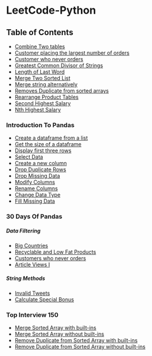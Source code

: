 # LeetCode-Python

## Table of Contents
- [Combine Two tables](https://github.com/Adeen317/Leetcode-Python/blob/adeen_space/Combine%20Two%20Tables.py)
- [Customer placing the largest number of orders](https://github.com/Adeen317/Leetcode-Python/blob/adeen_space/Customer%20placing%20largest%20number%20of%20orders.py)
- [Customer who never orders](https://github.com/Adeen317/Leetcode-Python/blob/adeen_space/Customer%20who%20never%20places%20orders.py)
- [Greatest Common Divisor of Strings](https://github.com/Adeen317/Leetcode-Python/blob/adeen_space/Greatest%20common%20divisor%20of%20strings.py)
- [Length of Last Word](https://github.com/Adeen317/Leetcode-Python/blob/main/length_of_last_word.py)
- [Merge Two Sorted List](https://github.com/Adeen317/Leetcode-Python/blob/main/Merge%20two%20sorted%20list.py)
- [Merge string alternatively](https://github.com/Adeen317/Leetcode-Python/blob/adeen_space/Merge%20Strings%20Alternatively.py)
- [Removes Duplicate from sorted arrays](https://github.com/Adeen317/Leetcode-Python/blob/main/removes%20duplicate%20from%20sorted%20arrays.py)
- [Rearrange Product Tables](https://github.com/Adeen317/Leetcode-Python/blob/adeen_space/rearrange%20product%20tables.py)
- [Second Highest Salary](https://github.com/Adeen317/Leetcode-Python/blob/adeen_space/Second_highest_salary.py)
- [Nth Highest Salary](https://github.com/Adeen317/Leetcode-Python/blob/adeen_space/Nth_highest_salary.py)

### Introduction To Pandas
- [Create a dataframe from a list](https://github.com/Adeen317/Leetcode-Python/blob/adeen_space/Create%20a%20dataframe%20from%20a%20list.py)
- [Get the size of a dataframe](https://github.com/Adeen317/Leetcode-Python/blob/adeen_space/Get%20the%20size%20of%20a%20Dataframe.py)
- [Display first three rows](https://github.com/Adeen317/Leetcode-Python/blob/adeen_space/Display%20first%20three%20rows.py)
- [Select Data](https://github.com/Adeen317/Leetcode-Python/blob/adeen_space/Select%20Data.py)
- [Create a new column](https://github.com/Adeen317/Leetcode-Python/blob/adeen_space/Create%20a%20new%20column.py)
- [Drop Duplicate Rows](https://github.com/Adeen317/Leetcode-Python/blob/main/Drop%20Duplicate%20rows.py)
- [Drop Missing Data](https://github.com/Adeen317/Leetcode-Python/blob/main/Drop%20missing%20Data.py)
- [Modify Columns](https://github.com/Adeen317/Leetcode-Python/blob/main/Modify%20Columns.py)
- [Rename Columns](https://github.com/Adeen317/Leetcode-Python/blob/main/Rename%20Columns.py)
- [Change Data Type](https://github.com/Adeen317/Leetcode-Python/blob/main/Change%20Data%20Type.py)
- [Fill Missing Data](https://github.com/Adeen317/Leetcode-Python/blob/main/Fill%20Missing%20Data.py)


### 30 Days Of Pandas

##### Data Filtering
- [Big Countries](https://github.com/Adeen317/Leetcode-Python/blob/adeen_space/30%20Days%20Of%20Pandas/Big%20Countries.py)
- [Recyclable and Low Fat Products](https://github.com/Adeen317/Leetcode-Python/blob/adeen_space/30%20Days%20Of%20Pandas/Customers%20who%20never%20orders.py)
- [Customers who never orders](https://github.com/Adeen317/Leetcode-Python/blob/adeen_space/Display%20first%20three%20rows.py)
- [Article Views I](https://github.com/Adeen317/Leetcode-Python/blob/adeen_space/30%20Days%20Of%20Pandas/Article%20Views%20I.py)

##### String Methods
- [Invalid Tweets](https://github.com/Adeen317/Leetcode-Python/blob/adeen_space/30%20Days%20Of%20Pandas/Invalid%20Tweets.py)
- [Calculate Special Bonus](https://github.com/Adeen317/Leetcode-Python/blob/adeen_space/30%20Days%20Of%20Pandas/Calculate%20Special%20Bonus.py)



### Top Interview 150
- [Merge Sorted Array with built-ins](https://github.com/Adeen317/Leetcode-Python/blob/adeen_space/Top%20Interview%20150/Merge%20Sorted%20Array%20(With%20Built-ins).py)
- [Merge Sorted Array without built-ins](https://github.com/Adeen317/Leetcode-Python/blob/adeen_space/Top%20Interview%20150/Merge%20Sorted%20Array%20(Without%20Built-ins).py)
- [Remove Duplicate from Sorted Array with built-ins](https://github.com/Adeen317/Leetcode-Python/blob/adeen_space/Top%20Interview%20150/Remove%20Duplicate%20from%20sorted%20array(with%20built-ins).py)
- [Remove Duplicate from Sorted Array without built-ins](https://github.com/Adeen317/Leetcode-Python/blob/adeen_space/Top%20Interview%20150/Remove%20Duplicate%20from%20sorted%20array(without%20built-ins).py)





